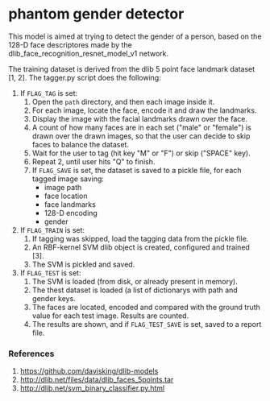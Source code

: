# phantom gender detector
This model is aimed at trying to detect the gender of a person, based on the
128-D face descriptores made by the dlib_face_recognition_resnet_model_v1
network.

The training dataset is derived from the dlib 5 point face landmark dataset
[1, 2]. The tagger.py script does the following:

1.  If `FLAG_TAG` is set:
    1.  Open the `path` directory, and then each image inside it.
    2.  For each image, locate the face, encode it and draw the landmarks.
    3.  Display the image with the facial landmarks drawn over the face.
    4.  A count of how many faces are in each set ("male" or "female") is drawn
        over the drawn images, so that the user can decide to skip faces to
        balance the dataset.
    5.  Wait for the user to tag (hit key "M" or "F") or skip ("SPACE" key).
    6.  Repeat 2, until user hits "Q" to finish.
    7.  If `FLAG_SAVE` is set, the dataset is saved to a pickle file,
        for each tagged image saving:
        *  image path
        *  face location
        *  face landmarks
        *  128-D encoding
        *  gender
2.  If `FLAG_TRAIN` is set:
    1.  If tagging was skipped, load the tagging data from the pickle file.
    2.  An RBF-kernel SVM dlib object is created, configured and trained [3].
    3.  The SVM is pickled and saved.
3. If `FLAG_TEST` is set:
    1.  The SVM is loaded (from disk, or already present in memory).
    2.  The thest dataset is loaded (a list of dictionarys with path and gender
        keys.
    3.  The faces are located, encoded and compared with the ground truth value
        for each test image. Results are counted.
    4.  The results are shown, and if `FLAG_TEST_SAVE` is set, saved to a report
        file.

### References
1.  https://github.com/davisking/dlib-models
2.  http://dlib.net/files/data/dlib_faces_5points.tar
3.  http://dlib.net/svm_binary_classifier.py.html
